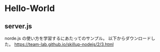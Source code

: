 # Hello-World
## server.js
norde.js の使い方を学習するにあたってのサンプル。
  以下からダウンロードした。
  https://team-lab.github.io/skillup-nodejs/2/3.html
  
